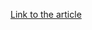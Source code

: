[Link to the article](https://www.kroll.com/en/insights/publications/cyber/new-m365-business-email-compromise-attacks-with-rclone)
